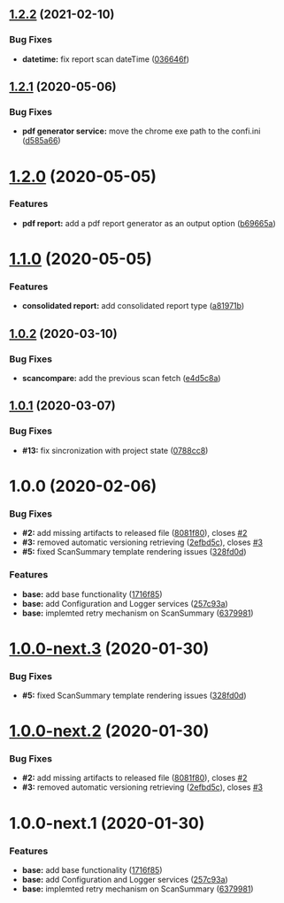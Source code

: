 ## [1.2.2](https://github.com/cxpsemea/cxsast_custom_reporting/compare/v1.2.1...v1.2.2) (2021-02-10)


### Bug Fixes

* **datetime:** fix report scan dateTime ([036646f](https://github.com/cxpsemea/cxsast_custom_reporting/commit/036646f74af8502bca0a9e938e5273c8b6c5d08c))

## [1.2.1](https://github.com/cxpsemea/cxsast_custom_reporting/compare/v1.2.0...v1.2.1) (2020-05-06)


### Bug Fixes

* **pdf generator service:** move the chrome exe path to the confi.ini ([d585a66](https://github.com/cxpsemea/cxsast_custom_reporting/commit/d585a66ca4eb6c72d5cc842494db3c62946fe1df))

# [1.2.0](https://github.com/cxpsemea/cxsast_custom_reporting/compare/v1.1.0...v1.2.0) (2020-05-05)


### Features

* **pdf report:** add a pdf report generator as an output option ([b69665a](https://github.com/cxpsemea/cxsast_custom_reporting/commit/b69665ac8d16023b342e16a7313264eb2035d61c))

# [1.1.0](https://github.com/cxpsemea/cxsast_custom_reporting/compare/v1.0.2...v1.1.0) (2020-05-05)


### Features

* **consolidated report:** add consolidated report type ([a81971b](https://github.com/cxpsemea/cxsast_custom_reporting/commit/a81971bdc79aad6476727bbc8d933b87e2fd067b))

## [1.0.2](https://github.com/cxpsemea/cxsast_custom_reporting/compare/v1.0.1...v1.0.2) (2020-03-10)


### Bug Fixes

* **scancompare:** add the previous scan fetch ([e4d5c8a](https://github.com/cxpsemea/cxsast_custom_reporting/commit/e4d5c8aa335c357c1210d229bbb979e331c78d95))

## [1.0.1](https://github.com/cxpsemea/cxsast_custom_reporting/compare/v1.0.0...v1.0.1) (2020-03-07)


### Bug Fixes

* **#13:** fix sincronization with project state ([0788cc8](https://github.com/cxpsemea/cxsast_custom_reporting/commit/0788cc8def8c5858cf87a03161f78bed0083e72e))

# 1.0.0 (2020-02-06)


### Bug Fixes

* **#2:** add missing artifacts to released file ([8081f80](https://github.com/cxpsemea/cxsast_custom_reporting/commit/8081f80d272177f4c9a47c7080e9374d52a3edd9)), closes [#2](https://github.com/cxpsemea/cxsast_custom_reporting/issues/2)
* **#3:** removed automatic versioning retrieving ([2efbd5c](https://github.com/cxpsemea/cxsast_custom_reporting/commit/2efbd5c8282163431f099d45304cb387c932acd3)), closes [#3](https://github.com/cxpsemea/cxsast_custom_reporting/issues/3)
* **#5:** fixed ScanSummary template rendering issues ([328fd0d](https://github.com/cxpsemea/cxsast_custom_reporting/commit/328fd0d0125455b252364ebd82c326e8f54eeb81))


### Features

* **base:** add base functionality ([1716f85](https://github.com/cxpsemea/cxsast_custom_reporting/commit/1716f85f26f37d50018cc0500b70e541f1428ef0))
* **base:** add Configuration and Logger services ([257c93a](https://github.com/cxpsemea/cxsast_custom_reporting/commit/257c93a6c996c8c9c12255d9744787f338761c48))
* **base:** implemted retry mechanism on ScanSummary ([6379981](https://github.com/cxpsemea/cxsast_custom_reporting/commit/6379981929ae277967753b7bd0d683a7010b5ea3))

# [1.0.0-next.3](https://github.com/cxpsemea/cxsast_custom_reporting/compare/v1.0.0-next.2...v1.0.0-next.3) (2020-01-30)


### Bug Fixes

* **#5:** fixed ScanSummary template rendering issues ([328fd0d](https://github.com/cxpsemea/cxsast_custom_reporting/commit/328fd0d0125455b252364ebd82c326e8f54eeb81))

# [1.0.0-next.2](https://github.com/cxpsemea/cxsast_custom_reporting/compare/v1.0.0-next.1...v1.0.0-next.2) (2020-01-30)


### Bug Fixes

* **#2:** add missing artifacts to released file ([8081f80](https://github.com/cxpsemea/cxsast_custom_reporting/commit/8081f80d272177f4c9a47c7080e9374d52a3edd9)), closes [#2](https://github.com/cxpsemea/cxsast_custom_reporting/issues/2)
* **#3:** removed automatic versioning retrieving ([2efbd5c](https://github.com/cxpsemea/cxsast_custom_reporting/commit/2efbd5c8282163431f099d45304cb387c932acd3)), closes [#3](https://github.com/cxpsemea/cxsast_custom_reporting/issues/3)

# 1.0.0-next.1 (2020-01-30)


### Features

* **base:** add base functionality ([1716f85](https://github.com/cxpsemea/cxsast_custom_reporting/commit/1716f85f26f37d50018cc0500b70e541f1428ef0))
* **base:** add Configuration and Logger services ([257c93a](https://github.com/cxpsemea/cxsast_custom_reporting/commit/257c93a6c996c8c9c12255d9744787f338761c48))
* **base:** implemted retry mechanism on ScanSummary ([6379981](https://github.com/cxpsemea/cxsast_custom_reporting/commit/6379981929ae277967753b7bd0d683a7010b5ea3))
